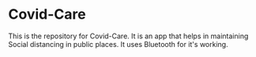 # Covid-Care
This is the repository for Covid-Care. It is an app that helps in maintaining Social distancing in public places. It uses Bluetooth for it's working.
